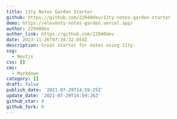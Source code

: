 ```yaml
---
title: 11ty Notes Garden Starter
github: https://github.com/22940dev/11ty-notes-garden-starter
demo: https://eleventy-notes-garden.vercel.app/
author: 22940dev
author_link: https://github.com/22940dev
date: 2023-11-26T07:34:32.654Z
description: Great starter for notes using 11ty. ‍
ssg:
  - Nextjs
css: []
cms:
  - Markdown
category: []
draft: false
publish_date: '2021-07-29T14:59:25Z'
update_date: '2021-07-29T14:59:26Z'
github_star: 0
github_fork: 0
---
```

